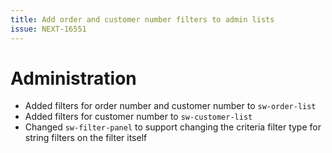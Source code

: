 ```yaml
---
title: Add order and customer number filters to admin lists
issue: NEXT-16551
---
```

# Administration
* Added filters for order number and customer number to `sw-order-list`
* Added filters for customer number to `sw-customer-list`
* Changed `sw-filter-panel` to support changing the criteria filter type for string filters on the filter itself

